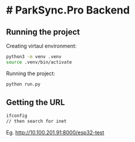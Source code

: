 # # ParkSync.Pro Backend


## Running the project
Creating virtaul environment:

```bash
python3 -m venv .venv 
source .venv/bin/activate
```

Running the project:

```bash
python run.py
```

## Getting the URL
```bash
ifconfig
// then search for inet
```
Eg. http://10.100.201.91:8000/esp32-test
